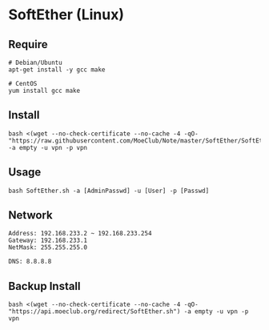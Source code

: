 # SoftEther (Linux)

## Require
```
# Debian/Ubuntu
apt-get install -y gcc make

# CentOS
yum install gcc make
```

## Install
```
bash <(wget --no-check-certificate --no-cache -4 -qO- "https://raw.githubusercontent.com/MoeClub/Note/master/SoftEther/SoftEther.sh") -a empty -u vpn -p vpn

```

## Usage
```
bash SoftEther.sh -a [AdminPasswd] -u [User] -p [Passwd]
```

## Network
```
Address: 192.168.233.2 ~ 192.168.233.254
Gateway: 192.168.233.1
NetMask: 255.255.255.0

DNS: 8.8.8.8
```

## Backup Install
```
bash <(wget --no-check-certificate --no-cache -4 -qO- "https://api.moeclub.org/redirect/SoftEther.sh") -a empty -u vpn -p vpn

```
